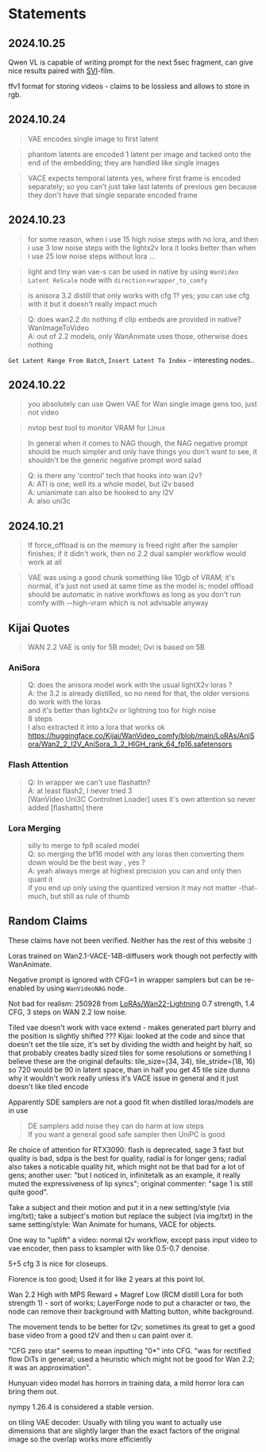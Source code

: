 # Statements

## 2024.10.25

Qwen VL is capable of writing prompt for the next 5sec fragment, can give nice results paired with [SVI](svi.md)-film.

ffv1 format for storing videos - claims to be lossless and allows to store in rgb.


## 2024.10.24

> VAE encodes single image to first latent

> phantom latents are encoded 1 latent per image and tacked onto the end of the embedding;
> they are handled like single images

> VACE expects temporal latents yes, where first frame is encoded separately;
> so you can't just take last latents of previous gen because they don't have
> that single separate encoded frame

## 2024.10.23

> for some reason, when i use 15 high noise steps with no lora, and then i use 3 low noise steps with the lightx2v lora it looks better than when i use 25 low noise steps without lora ...

> light and tiny wan vae-s can be used in native by using `WanVideo Latent ReScale` node with `direction`=`wrapper_to_comfy`

> is anisora 3.2 distill that only works with cfg 1? yes; you can use cfg with it but it doesn't really impact much

> Q: does wan2.2 do nothing if clip embeds are provided in native? WanImageToVideo  
> A: out of 2.2 models, only WanAnimate uses those, otherwise does nothing

`Get Latent Range From Batch`, `Insert Latent To Index` - interesting nodes..

## 2024.10.22

> you absolutely can use Qwen VAE for Wan single image gens too, just not video

> nvtop best tool to monitor VRAM for Linux

> In general when it comes to NAG though, the NAG negative prompt should be much simpler and only have things you don't want to see, it shouldn't be the generic negative prompt word salad

> Q: is there any 'control' tech that hooks into wan i2v?   
> A: ATI is one; well its a whole model, but i2v based   
> A: unianimate can also be hooked to any I2V  
> A: also uni3c

## 2024.10.21

> If force_offload is on the memory is freed right after the sampler finishes; if it didn't work, then no 2.2 dual sampler workflow would work at all

> VAE was using a good chunk something like 10gb of VRAM;
> it's normal, it's just not used at same time as the model is;
> model offload should be automatic in native workflows
> as long as you don't run comfy with --high-vram
> which is not advisable anyway

## Kijai Quotes

> WAN 2.2 VAE is only for 5B model; Ovi is based on 5B

### AniSora

> Q: does the anisora model work with the usual lightX2v loras ?  
> A: the 3.2 is already distilled, so no need for that, the older versions do work with the loras  
> and it's better than lightx2v or lightning too for high noise  
> 8 steps  
> I also extracted it into a lora that works ok https://huggingface.co/Kijai/WanVideo_comfy/blob/main/LoRAs/AniSora/Wan2_2_I2V_AniSora_3_2_HIGH_rank_64_fp16.safetensors

### Flash Attention

> Q: In wrapper we can't use flashattn?  
> A: at least flash2, I never tried 3  
> [WanVideo Uni3C Controlnet Loader] uses it's own attention so never added [flashattn] there

### Lora Merging

> silly to merge to fp8 scaled model  
> Q: so merging the bf16 model with any loras then converting them down would be the best way  , yes ?  
> A: yeah always merge at highest precision you can and only then quant it  
> if you end up only using the quantized version it may not matter -that- much, but still as rule of thumb

## Random Claims

These claims have not been verified. Neither has the rest of this website :)

Loras trained on Wan2.1-VACE-14B-diffusers work though not perfectly with WanAnimate.

Negative prompt is ignored with CFG=1 in wrapper samplers but can be re-enabled by using `WanVideoNAG` node.

Not bad for realism: 250928 from [LoRAs/Wan22-Lightning](https://huggingface.co/lightx2v/Wan2.2-Lightning/tree/main) 0.7 strength, 1.4 CFG, 3 steps on WAN 2.2 low noise.

Tiled vae doesn't work with vace extend - makes generated part blurry and the position is slightly shifted ???
Kijai: looked at the code and since that doesn't set the tile size, it's set by dividing the width and height by half, so that probably creates badly sized tiles for some resolutions or something
I believe these are the original defaults: tile_size=(34, 34), tile_stride=(18, 16)
so 720 would be 90 in latent space, than in half you get 45 tile size
dunno why it wouldn't work really
unless it's VACE issue in general and it just doesn't like tiled encode

Apparently SDE samplers are not a good fit when distilled loras/models are in use
> DE samplers add noise they can do harm at low steps  
> If you want a general good safe sampler then UniPC is good

Re choice of attention for RTX3090: flash is deprecated, sage 3 fast but quality is bad, sdpa is the best for quality, radial is for longer gens;
radial also takes a noticable quality hit, which might not be that bad for a lot of gens;
another user: "but I noticed in, infinitetalk as an example, it really muted the expressiveness of lip syncs";
original commenter: "sage 1 is still quite good".

Take a subject and their motion and put it in a new setting/style (via img/txt);
take a subject's motion but replace the subject (via img/txt) in the same setting/style:
Wan Animate for humans, VACE for objects.

One way to "uplift" a video: normal t2v workflow, except pass input video to vae encoder, then pass to ksampler with like 0.5-0.7 denoise.

5+5 cfg  3 is nice for closeups.

Florence is too good; Used it for like 2 years at this point lol.

Wan 2.2 High with MPS Reward + Magref Low (RCM distill Lora for both strength 1) - sort of works; LayerForge node to put a character or two, the node can remove their background with Matting button, white background.

The movement tends to be better for t2v; sometimes its great to get a good base video from a good t2V and then u can paint over it.

"CFG zero star" seems to mean inputting "0*" into CFG. "was for rectified flow DiTs in general; used a heuristic which might not be good for Wan 2.2; it was an approximation".

Hunyuan video model has horrors in training data, a mild horror lora can bring them out.

nympy 1.26.4 is considered a stable version.

on tiling VAE decoder: Usually with tiling you want to actually use dimensions that are slightly larger than the exact factors of the original image so the overlap works more efficiently
